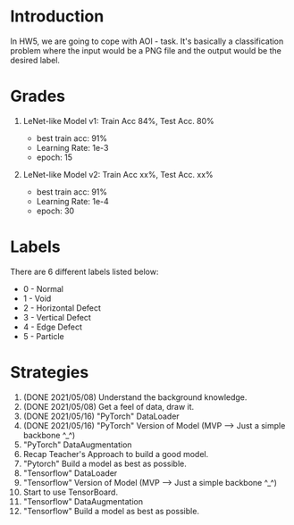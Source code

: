 # Introduction
In HW5, we are going to cope with AOI - task. It's basically a classification problem where the input would be a PNG file and the output would be the desired label.

# Grades
1. LeNet-like Model v1: Train Acc 84%, Test Acc. 80%
    * best train acc: 91%
    * Learning Rate: 1e-3
    * epoch: 15

2. LeNet-like Model v2: Train Acc xx%, Test Acc. xx%
    * best train acc: 91%
    * Learning Rate: 1e-4
    * epoch: 30

# Labels
There are 6 different labels listed below:
* 0 - Normal
* 1 - Void
* 2 - Horizontal Defect
* 3 - Vertical Defect
* 4 - Edge Defect
* 5 - Particle

# Strategies
1.  (DONE 2021/05/08) Understand the background knowledge.
2.  (DONE 2021/05/08) Get a feel of data, draw it.
3.  (DONE 2021/05/16) "PyTorch" DataLoader
5.  (DONE 2021/05/16) "PyTorch" Version of Model (MVP --> Just a simple backbone ^_^)
8.  "PyTorch" DataAugmentation
10. Recap Teacher's Approach to build a good model.
11. "Pytorch" Build a model as best as possible.
4.  "Tensorflow" DataLoader
6.  "Tensorflow" Version of Model (MVP --> Just a simple backbone ^_^)
7.  Start to use TensorBoard.
9.  "Tensorflow" DataAugmentation
12. "Tensorflow" Build a model as best as possible.

